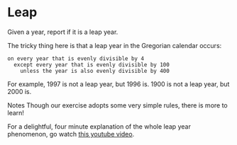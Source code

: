 # Leap

Given a year, report if it is a leap year.

The tricky thing here is that a leap year in the Gregorian calendar occurs:

```
on every year that is evenly divisible by 4
  except every year that is evenly divisible by 100
    unless the year is also evenly divisible by 400
```
For example, 1997 is not a leap year, but 1996 is. 1900 is not a leap year, but 2000 is.

Notes
Though our exercise adopts some very simple rules, there is more to learn!

For a delightful, four minute explanation of the whole leap year phenomenon, go watch [this youtube video](https://www.youtube.com/watch?v=xX96xng7sAE).
